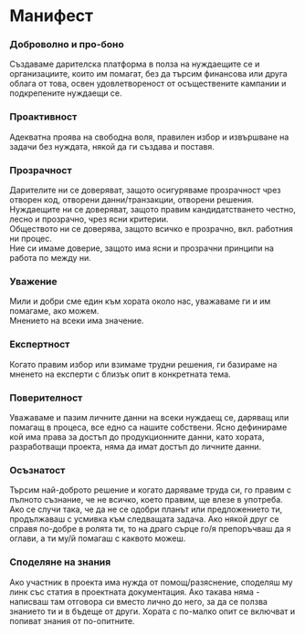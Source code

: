 # Манифест

### Доброволно и про-боно

Създаваме дарителска платформа в полза на нуждаещите се и организациите, които им помагат, без да търсим финансова или друга облага от това, освен удовлетвореност от осъществените кампании и подкрепените нуждаещи се.

### Проактивност

Адекватна проява на свободна воля, правилен избор и извършване на задачи без нуждата, някой да ги създава и поставя.

### Прозрачност

Дарителите ни се доверяват, защото осигуряваме прозрачност чрез отворен код, отворени данни/транзакции, отворени решения. \
Нуждаещите ни се доверяват, защото правим кандидатстването честно, лесно и прозрачно, чрез ясни критерии. \
Обществото ни се доверява, защото всичко е прозрачно, вкл. работния ни процес.\
Ние си имаме доверие, защото има ясни и прозрачни принципи на работа по между ни.

### Уважение

Мили и добри сме един към хората около нас, уважаваме ги и им помагаме, ако можем.\
Мнението на всеки има значение.

### Експертност

Когато правим избор или взимаме трудни решения, ги базираме на мненето на експерти с близък опит в конкретната тема.

### Поверителност

Уважаваме и пазим личните данни на всеки нуждаещ се, даряващ или помагащ в процеса, все едно са нашите собствени. Ясно дефинираме кой има права за достъп до продукционните данни, като хората, разработващи проекта, няма да имат достъп до личните данни.

### Осъзнатост

Търсим най-доброто решение и когато даряваме труда си, го правим с пълното съзнание, че не всичко, което правим, ще влезе в употреба. Ако се случи така, че да не се одобри планът или предложението ти, продължаваш с усмивка към следващата задача. Ако някой друг се справя по-добре в ролята ти, то на драго сърце го/я препоръчваш да я оглави, а ти му/й помагаш с каквото можеш.

### Споделяне на знания

Ако участник в проекта има нужда от помощ/разяснение, споделяш му линк със статия в проектната документация. Ако такава няма - написваш там отговора си вместо лично до него, за да се ползва знанието ти и в бъдеще от други. Хората с по-малко опит се включват и попиват знания от по-опитните.

##
